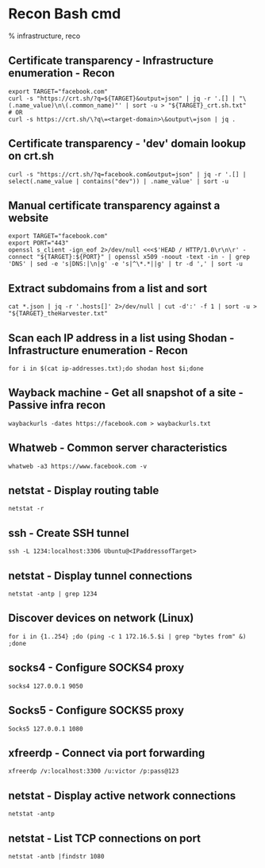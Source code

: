 # Recon Bash cmd
% infrastructure, reco

## Certificate transparency - Infrastructure enumeration - Recon
```
export TARGET="facebook.com"
curl -s "https://crt.sh/?q=${TARGET}&output=json" | jq -r '.[] | "\(.name_value)\n\(.common_name)"' | sort -u > "${TARGET}_crt.sh.txt"
# OR
curl -s https://crt.sh/\?q\=<target-domain>\&output\=json | jq .
```
## Certificate transparency - 'dev' domain lookup on crt.sh
```
curl -s "https://crt.sh/?q=facebook.com&output=json" | jq -r '.[] | select(.name_value | contains("dev")) | .name_value' | sort -u
```

## Manual certificate transparency against a website
```
export TARGET="facebook.com"
export PORT="443"
openssl s_client -ign_eof 2>/dev/null <<<$'HEAD / HTTP/1.0\r\n\r' -connect "${TARGET}:${PORT}" | openssl x509 -noout -text -in - | grep 'DNS' | sed -e 's|DNS:|\n|g' -e 's|^\*.*||g' | tr -d ',' | sort -u
````
## Extract subdomains from a list and sort
```
cat *.json | jq -r '.hosts[]' 2>/dev/null | cut -d':' -f 1 | sort -u > "${TARGET}_theHarvester.txt"
```

## Scan each IP address in a list using Shodan - Infrastructure enumeration - Recon
```
for i in $(cat ip-addresses.txt);do shodan host $i;done
```

## Wayback machine - Get all snapshot of a site - Passive infra recon
```
waybackurls -dates https://facebook.com > waybackurls.txt
```

## Whatweb - Common server characteristics
```
whatweb -a3 https://www.facebook.com -v
```

## netstat - Display routing table
```
netstat -r
```

## ssh - Create SSH tunnel
```
ssh -L 1234:localhost:3306 Ubuntu@<IPaddressofTarget>
```

## netstat - Display tunnel connections
```
netstat -antp | grep 1234
```

## Discover devices on network (Linux)
```
for i in {1..254} ;do (ping -c 1 172.16.5.$i | grep "bytes from" &) ;done
```

## socks4 - Configure SOCKS4 proxy
```
socks4 127.0.0.1 9050
```

## Socks5 - Configure SOCKS5 proxy
```
Socks5 127.0.0.1 1080
```

## xfreerdp - Connect via port forwarding
```
xfreerdp /v:localhost:3300 /u:victor /p:pass@123
```

## netstat - Display active network connections
```
netstat -antp
```

## netstat - List TCP connections on port
```
netstat -antb |findstr 1080
```
